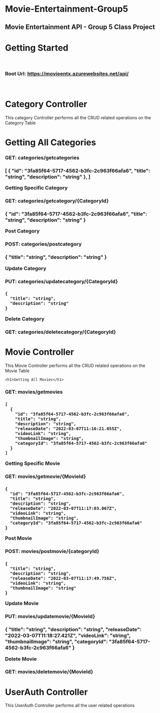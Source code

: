 # Movie-Entertainment-Group5
<h2>Movie Entertainment API - Group 5 Class Project</h2>

<h1>Getting Started</h1><br>

<b><h3>Root Url: https://movieentx.azurewebsites.net/api/ </h3></b><br>  
  
  
<h1> Category Controller</h1>
  <p> This category Controller performs all the CRUD related operations on the Category Table</p>
  
  <h1>Getting All Categories</h1>
  <h3>GET: categories/getcategories<h3>
       [
          {
            "id": "3fa85f64-5717-4562-b3fc-2c963f66afa6",
            "title": "string",
            "description": "string"
          },
       ]
  
  
  <p>Getting Specific Category</p>
  <h3>GET: categories/getcategory/{CategoryId}<h3>
     {
        "id": "3fa85f64-5717-4562-b3fc-2c963f66afa6",
        "title": "string",
        "description": "string"
     }    

    
   <p>Post Category</p>
  <h3>POST: categories/postcategory<h3>
    {
      "title": "string",
      "description": "string"
    }
    
  <p>Update Category</p>
  <h3>PUT: categories/updatecategory/{CategoryId}<h3>
    
    {
      "title": "string",
      "description": "string"
    }
    
   <p>Delete Category</p>
  <h3>GET: categories/deletecategory/{CategoryId}<h3> 
   
  
<h1> Movie Controller</h1>
<p> This Movie Controller performs all the CRUD related operations on the Movie Table</p>
    
    
    <h1>Getting All Movies</h1>
  <h3>GET: movies/getmovies<h3>
      
    [
      {
        "id": "3fa85f64-5717-4562-b3fc-2c963f66afa6",
        "title": "string",
        "description": "string",
        "releaseDate": "2022-03-07T11:16:21.055Z",
        "videoLink": "string",
        "thumbnailImage": "string",
        "categoryId": "3fa85f64-5717-4562-b3fc-2c963f66afa6"
      }
    ]
    
  
  <p>Getting Specific Movie</p>
  <h3>GET: movies/getmovie/{MovieId}<h3>
    
    {
      "id": "3fa85f64-5717-4562-b3fc-2c963f66afa6",
      "title": "string",
      "description": "string",
      "releaseDate": "2022-03-07T11:17:03.067Z",
      "videoLink": "string",
      "thumbnailImage": "string",
      "categoryId": "3fa85f64-5717-4562-b3fc-2c963f66afa6"
    }
    
   <p>Post Movie</p>
  <h3>POST: movies/postmovie/{categoryId}<h3>
    
    {
      "title": "string",
      "description": "string",
      "releaseDate": "2022-03-07T11:17:49.756Z",
      "videoLink": "string",
      "thumbnailImage": "string"
    }
    
    
  <p>Update Movie</p>
  <h3>PUT: movies/updatemovie/{MovieId}<h3>
   {
      "title": "string",
      "description": "string",
      "releaseDate": "2022-03-07T11:18:27.421Z",
      "videoLink": "string",
      "thumbnailImage": "string",
      "categoryId": "3fa85f64-5717-4562-b3fc-2c963f66afa6"
    }
    
   <p>Delete Movie</p>
  <h3>GET: movies/deletemovie/{MovieId}<h3> 
    
    
    
<h1> UserAuth Controller</h1>
<p> This UserAuth Controller performs all the user related operations</p>
